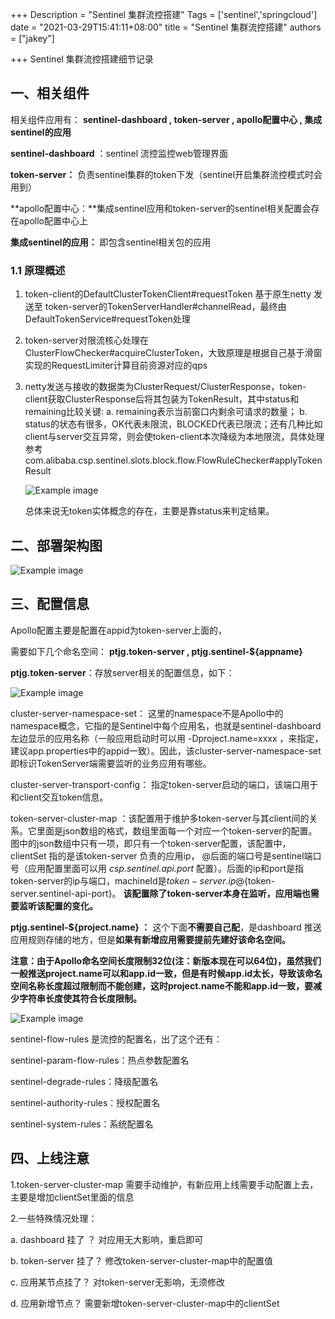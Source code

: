 +++
Description = "Sentinel 集群流控搭建"
Tags = ['sentinel','springcloud']
date = "2021-03-29T15:41:11+08:00"
title = "Sentinel 集群流控搭建"
authors = ["jakey"]

+++
Sentinel 集群流控搭建细节记录

<!--more-->




## 一、相关组件

相关组件应用有：  **sentinel-dashboard , token-server , apollo配置中心 , 集成sentinel的应用**

**sentinel-dashboard** ：sentinel 流控监控web管理界面

**token-server：** 负责sentinel集群的token下发（sentinel开启集群流控模式时会用到）

**apollo配置中心：**集成sentinel应用和token-server的sentinel相关配置会存在apollo配置中心上

**集成sentinel的应用：** 即包含sentinel相关包的应用

### 1.1 原理概述

1. token-client的DefaultClusterTokenClient#requestToken 基于原生netty
   发送至
   token-server的TokenServerHandler#channelRead，最终由DefaultTokenService#requestToken处理

2. token-server对限流核心处理在ClusterFlowChecker#acquireClusterToken，大致原理是根据自己基于滑窗实现的RequestLimiter计算目前资源对应的qps

3. netty发送与接收的数据类为ClusterRequest/ClusterResponse，token-client获取ClusterResponse后将其包装为TokenResult，其中status和remaining比较关键:
   a. remaining表示当前窗口内剩余可请求的数量；
   b. status的状态有很多，OK代表未限流，BLOCKED代表已限流；还有几种比如client与server交互异常，则会使token-client本次降级为本地限流，具体处理参考
   com.alibaba.csp.sentinel.slots.block.flow.FlowRuleChecker#applyTokenResult
   
   ![Example image](/images/sentinel-source1.png)
   
   总体来说无token实体概念的存在，主要是靠status来判定结果。

## 二、部署架构图

   ![Example image](/images/sentinel-network-topology.png)

## 三、配置信息

Apollo配置主要是配置在appid为token-server上面的，

需要如下几个命名空间： **ptjg.token-server , ptjg.sentinel-${appname}** 

**ptjg.token-server**：存放server相关的配置信息，如下：

   ![Example image](/images/sentinel-token-config.png)

cluster-server-namespace-set： 这里的namespace不是Apollo中的namespace概念，它指的是Sentinel中每个应用名，也就是sentinel-dashboard左边显示的应用名称（一般应用启动时可以用 -Dproject.name=xxxx ，来指定，建议app.properties中的appid一致）。因此，该cluster-server-namespace-set即标识TokenServer端需要监听的业务应用有哪些。

cluster-server-transport-config： 指定token-server启动的端口，该端口用于和client交互token信息。

token-server-cluster-map ：该配置用于维护多token-server与其client间的关系。它里面是json数组的格式，数组里面每一个对应一个token-server的配置。图中的json数组中只有一项，即只有一个token-server配置，该配置中， clientSet 指的是该token-server 负责的应用ip， @后面的端口号是sentinel端口号（应用配置里面可以用 *csp.sentinel.api.port* 配置）。后面的ip和port是指token-server的ip与端口，machineId是${token-server.ip}@${token-server.sentinel-api-port}。 **该配置除了token-server本身在监听，应用端也需要监听该配置的变化。**

**ptjg.sentinel-${project.name} ：** 这个下面**不需要自己配**，是dashboard 推送应用规则存储的地方，但是**如果有新增应用需要提前先建好该命名空间。** 

**注意：由于Apollo命名空间长度限制32位(注：新版本现在可以64位)，虽然我们一般推送project.name可以和app.id一致，但是有时候app.id太长，导致该命名空间名称长度超过限制而不能创建，这时project.name不能和app.id一致，要减少字符串长度使其符合长度限制。**


   ![Example image](/images/sentinel-app-config.png)


sentinel-flow-rules 是流控的配置名，出了这个还有：

sentinel-param-flow-rules：热点参数配置名

sentinel-degrade-rules：降级配置名

sentinel-authority-rules：授权配置名

sentinel-system-rules：系统配置名



## 四、上线注意

1.token-server-cluster-map 需要手动维护，有新应用上线需要手动配置上去，主要是增加clientSet里面的信息

2.一些特殊情况处理：

a. dashboard 挂了 ？  对应用无大影响，重启即可

b. token-server 挂了？ 修改token-server-cluster-map中的配置值

c. 应用某节点挂了？ 对token-server无影响，无须修改

d. 应用新增节点？   需要新增token-server-cluster-map中的clientSet